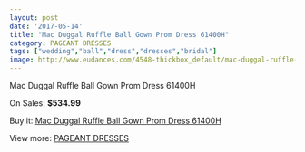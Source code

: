 ```yaml
---
layout: post
date: '2017-05-14'
title: "Mac Duggal Ruffle Ball Gown Prom Dress 61400H"
category: PAGEANT DRESSES
tags: ["wedding","ball","dress","dresses","bridal"]
image: http://www.eudances.com/4548-thickbox_default/mac-duggal-ruffle-ball-gown-prom-dress-61400h.jpg
---
```

Mac Duggal Ruffle Ball Gown Prom Dress 61400H

On Sales: **$534.99**
<a href="https://www.eudances.com/en/pageant-dresses/1521-mac-duggal-ruffle-ball-gown-prom-dress-61400h.html"><amp-img layout="responsive" width="600" height="600" src="//www.eudances.com/4548-thickbox_default/mac-duggal-ruffle-ball-gown-prom-dress-61400h.jpg" alt="Mac Duggal Ruffle Ball Gown Prom Dress 61400H 0" /></a>
<a href="https://www.eudances.com/en/pageant-dresses/1521-mac-duggal-ruffle-ball-gown-prom-dress-61400h.html"><amp-img layout="responsive" width="600" height="600" src="//www.eudances.com/4549-thickbox_default/mac-duggal-ruffle-ball-gown-prom-dress-61400h.jpg" alt="Mac Duggal Ruffle Ball Gown Prom Dress 61400H 1" /></a>

Buy it: [Mac Duggal Ruffle Ball Gown Prom Dress 61400H](https://www.eudances.com/en/pageant-dresses/1521-mac-duggal-ruffle-ball-gown-prom-dress-61400h.html "Mac Duggal Ruffle Ball Gown Prom Dress 61400H")

View more: [PAGEANT DRESSES](https://www.eudances.com/en/16-pageant-dresses "PAGEANT DRESSES")